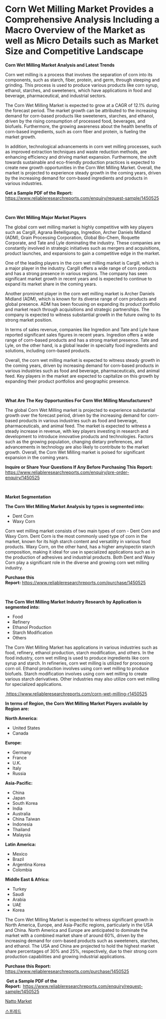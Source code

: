 <p><h1>Corn Wet Milling Market Provides a Comprehensive Analysis Including a Macro Overview of the Market as well as Micro Details such as Market Size and Competitive Landscape</h1></p><p><strong>Corn Wet Milling Market Analysis and Latest Trends</strong></p>
<p><p>Corn wet milling is a process that involves the separation of corn into its components, such as starch, fiber, protein, and germ, through steeping and grinding. This process is used to produce various products like corn syrup, ethanol, starches, and sweeteners, which have applications in food and beverage, pharmaceutical, and industrial sectors.</p><p>The Corn Wet Milling Market is expected to grow at a CAGR of 12.1% during the forecast period. The market growth can be attributed to the increasing demand for corn-based products like sweeteners, starches, and ethanol, driven by the rising consumption of processed food, beverages, and biofuels. Furthermore, the growing awareness about the health benefits of corn-based ingredients, such as corn fiber and protein, is fueling the market growth.</p><p>In addition, technological advancements in corn wet milling processes, such as improved extraction techniques and waste reduction methods, are enhancing efficiency and driving market expansion. Furthermore, the shift towards sustainable and eco-friendly production practices is expected to create new growth opportunities in the Corn Wet Milling Market. Overall, the market is projected to experience steady growth in the coming years, driven by the increasing demand for corn-based ingredients and products in various industries.</p></p>
<p><strong>Get a Sample PDF of the Report:&nbsp;</strong> <a href="https://www.reliableresearchreports.com/enquiry/request-sample/1450525">https://www.reliableresearchreports.com/enquiry/request-sample/1450525</a></p>
<p>&nbsp;</p>
<p><strong>Corn Wet Milling Major Market Players</strong></p>
<p><p>The global corn wet milling market is highly competitive with key players such as Cargill, Agrana Beteiligungs, Ingredion, Archer Daniels Midland (ADM), Grain Processing Corporation, Global Bio-Chem, Roquette Corporate, and Tate and Lyle dominating the industry. These companies are constantly involved in strategic initiatives such as mergers and acquisitions, product launches, and expansions to gain a competitive edge in the market.</p><p>One of the leading players in the corn wet milling market is Cargill, which is a major player in the industry. Cargill offers a wide range of corn products and has a strong presence in various regions. The company has seen significant market growth in recent years and is expected to continue to expand its market share in the coming years.</p><p>Another prominent player in the corn wet milling market is Archer Daniels Midland (ADM), which is known for its diverse range of corn products and global presence. ADM has been focusing on expanding its product portfolio and market reach through acquisitions and strategic partnerships. The company is expected to witness substantial growth in the future owing to its strong market position.</p><p>In terms of sales revenue, companies like Ingredion and Tate and Lyle have reported significant sales figures in recent years. Ingredion offers a wide range of corn-based products and has a strong market presence. Tate and Lyle, on the other hand, is a global leader in specialty food ingredients and solutions, including corn-based products.</p><p>Overall, the corn wet milling market is expected to witness steady growth in the coming years, driven by increasing demand for corn-based products in various industries such as food and beverage, pharmaceuticals, and animal feed. Key players in the market are expected to capitalize on this growth by expanding their product portfolios and geographic presence.</p></p>
<p>&nbsp;</p>
<p><strong>What Are The Key Opportunities For Corn Wet Milling Manufacturers?</strong></p>
<p><p>The global Corn Wet Milling market is projected to experience substantial growth over the forecast period, driven by the increasing demand for corn-based products in various industries such as food and beverage, pharmaceuticals, and animal feed. The market is expected to witness a steady increase in revenue, with key players investing in research and development to introduce innovative products and technologies. Factors such as the growing population, changing dietary preferences, and advancements in technology are also likely to contribute to the market growth. Overall, the Corn Wet Milling market is poised for significant expansion in the coming years.</p></p>
<p><strong>Inquire or Share Your Questions If Any Before Purchasing This Report:</strong> <a href="https://www.reliableresearchreports.com/enquiry/pre-order-enquiry/1450525">https://www.reliableresearchreports.com/enquiry/pre-order-enquiry/1450525</a></p>
<p>&nbsp;</p>
<p><strong>Market Segmentation</strong></p>
<p><strong>The Corn Wet Milling Market Analysis by types is segmented into:</strong></p>
<p><ul><li>Dent Corn</li><li>Waxy Corn</li></ul></p>
<p><p>Corn wet milling market consists of two main types of corn - Dent Corn and Waxy Corn. Dent Corn is the most commonly used type of corn in the market, known for its high starch content and versatility in various food products. Waxy Corn, on the other hand, has a higher amylopectin starch composition, making it ideal for use in specialized applications such as in the production of adhesives and industrial products. Both Dent and Waxy Corn play a significant role in the diverse and growing corn wet milling industry.</p></p>
<p><strong>Purchase this Report:&nbsp;</strong><a href="https://www.reliableresearchreports.com/purchase/1450525">https://www.reliableresearchreports.com/purchase/1450525</a></p>
<p>&nbsp;</p>
<p><strong>The Corn Wet Milling Market Industry Research by Application is segmented into:</strong></p>
<p><ul><li>Food</li><li>Refinery</li><li>Ethanol Production</li><li>Starch Modification</li><li>Others</li></ul></p>
<p><p>The Corn Wet Milling Market has applications in various industries such as food, refinery, ethanol production, starch modification, and others. In the food industry, corn wet milling is used to produce ingredients like corn syrup and starch. In refineries, corn wet milling is utilized for processing corn oil. Ethanol production involves using corn wet milling to produce biofuels. Starch modification involves using corn wet milling to create various starch derivatives. Other industries may also utilize corn wet milling for specialized applications.</p></p>
<p><a href="https://www.reliableresearchreports.com/corn-wet-milling-r1450525">&nbsp;https://www.reliableresearchreports.com/corn-wet-milling-r1450525</a></p>
<p><strong>In terms of Region, the Corn Wet Milling Market Players available by Region are:</strong></p>
<p>
    <p> <strong> North America: </strong>
        <ul>
            <li>United States</li>
            <li>Canada</li>
        </ul>
        </p> 
    <p> <strong> Europe: </strong>
        <ul>
            <li>Germany</li>
            <li>France</li>
            <li>U.K.</li>
            <li>Italy</li>
            <li>Russia</li>
        </ul>
        </p> 
    <p> <strong> Asia-Pacific: </strong>
        <ul>
            <li>China</li>
            <li>Japan</li>
            <li>South Korea</li>
            <li>India</li>
            <li>Australia</li>
            <li>China Taiwan</li>
            <li>Indonesia</li>
            <li>Thailand</li>
            <li>Malaysia</li>
        </ul>
        </p> 
    <p> <strong> Latin America: </strong>
        <ul>
            <li>Mexico</li>
            <li>Brazil</li>
            <li>Argentina Korea</li>
            <li>Colombia</li>
        </ul>
        </p> 
    <p> <strong> Middle East & Africa: </strong>
        <ul>
            <li>Turkey</li>
            <li>Saudi</li>
            <li>Arabia</li>
            <li>UAE</li>
            <li>Korea</li>
        </ul>
    </p>
    </p>
<p><p>The Corn Wet Milling Market is expected to witness significant growth in North America, Europe, and Asia-Pacific regions, particularly in the USA and China. North America and Europe are anticipated to dominate the market with a combined market share of around 60%, driven by the increasing demand for corn-based products such as sweeteners, starches, and ethanol. The USA and China are projected to hold the highest market share percentages of 30% and 25%, respectively, due to their strong corn production capabilities and growing industrial applications.</p></p>
<p><strong>Purchase this Report: </strong><a href="https://www.reliableresearchreports.com/purchase/1450525">https://www.reliableresearchreports.com/purchase/1450525</a></p>
<p>&nbsp;<strong>Get a Sample PDF of the Report:&nbsp;&nbsp;</strong><a href="https://www.reliableresearchreports.com/enquiry/request-sample/1450525">https://www.reliableresearchreports.com/enquiry/request-sample/1450525</a></p>
<p><strong></strong></p>
<p><p><a href="https://github.com/FassouRP/Market-Research-Report-List-4/blob/main/natto-market.md">Natto Market</a></p><p><a href="https://github.com/mpodehpw07370073/Market-Research-Report-List-1/blob/main/789015117943.md">스프레드</a></p></p>
